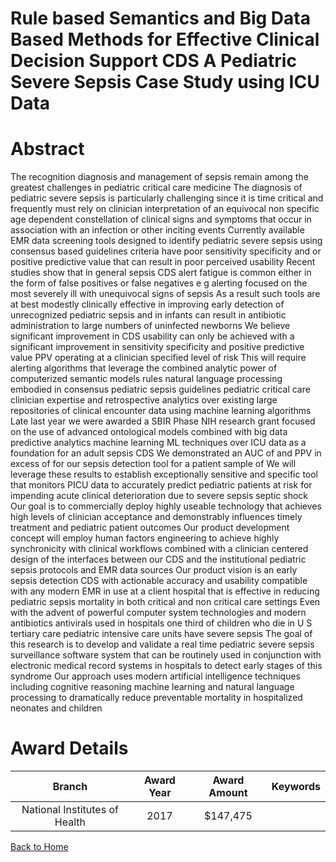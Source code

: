 
Rule based Semantics and Big Data Based Methods for Effective Clinical Decision Support CDS A Pediatric Severe Sepsis Case Study using ICU Data
===============================================================================================================================================

# Abstract


The recognition  diagnosis  and management of sepsis remain among the greatest challenges in pediatric critical
care medicine  The diagnosis of pediatric severe sepsis is particularly challenging since it is time critical and
frequently must rely on clinician interpretation of an equivocal  non specific  age dependent constellation of
clinical signs and symptoms that occur in association with an infection or other inciting events  Currently available
EMR data screening tools designed to identify pediatric severe sepsis using consensus based guidelines criteria
have poor sensitivity specificity and or positive predictive value that can result in poor perceived usability  Recent
studies show that  in general  sepsis CDS alert fatigue is common  either in the form of false positives or false
negatives  e g  alerting focused on the most severely ill with unequivocal signs of sepsis   As a result such tools
are  at best  modestly clinically effective in improving early detection of unrecognized pediatric sepsis and  in
infants  can result in antibiotic administration to large numbers of uninfected newborns 
We believe significant improvement in CDS usability can only be achieved with a significant improvement in
sensitivity specificity and positive predictive value  PPV  operating at a clinician specified level of risk  This will
require alerting algorithms that leverage the combined analytic power of computerized semantic models  rules 
natural language processing  embodied in consensus pediatric sepsis guidelines  pediatric critical care clinician
expertise  and retrospective analytics over existing large repositories of clinical encounter data using machine
learning algorithms  Late last year we were awarded a SBIR Phase   NIH research grant focused on the use of
advanced ontological models combined with  big data  predictive analytics machine learning  ML  techniques
over ICU data as a foundation for an adult sepsis CDS  We demonstrated an AUC of     and PPV in excess of
    for our sepsis detection tool for a patient sample of         We will leverage these results to establish
exceptionally sensitive and specific tool that monitors PICU data to accurately predict pediatric patients at risk
for impending acute clinical deterioration due to severe sepsis septic shock 
Our goal is to commercially deploy highly useable technology that achieves high levels of clinician acceptance
and demonstrably influences timely treatment and pediatric patient outcomes  Our product development concept
will employ human factors engineering to achieve highly synchronicity with clinical workflows  combined with a
clinician centered design of the interfaces between our CDS and the institutional pediatric sepsis protocols and
EMR data sources  Our product vision is an early sepsis detection CDS with actionable accuracy and usability 
compatible with any modern EMR in use at a client hospital  that is effective in reducing pediatric sepsis mortality
in both critical and non critical care settings Even with the advent of powerful computer system technologies and modern antibiotics antivirals used in hospitals  one third of children who die in U S  tertiary care pediatric intensive care units have severe sepsis  The goal of this research is to develop and validate a real time pediatric severe sepsis surveillance software system that can be routinely used in conjunction with electronic medical record systems in hospitals to detect early stages of this syndrome  Our approach uses modern artificial intelligence techniques including cognitive reasoning  machine learning and natural language processing to dramatically reduce preventable mortality in hospitalized neonates and children  

# Award Details

|Branch|Award Year|Award Amount|Keywords|
| :---: | :---: | :---: | :---: |
|National Institutes of Health|2017|$147,475||
  
  


[Back to Home](https://github.com/chrischow/dod_sbir_awards/Reports/JH/#2434)